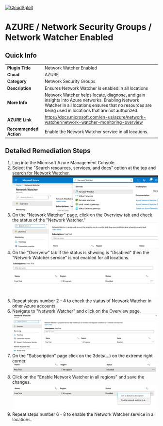 [![CloudSploit](https://cloudsploit.com/img/logo-new-big-text-100.png "CloudSploit")](https://cloudsploit.com)

# AZURE / Network Security Groups / Network Watcher Enabled

## Quick Info

| | |
|-|-|
| **Plugin Title** | Network Watcher Enabled |
| **Cloud** | AZURE |
| **Category** | Network Security Groups |
| **Description** | Ensures Network Watcher is enabled in all locations |
| **More Info** | Network Watcher helps locate, diagnose, and gain insights into Azure networks. Enabling Network Watcher in all locations ensures that no resources are being used in locations that are not authorized. |
| **AZURE Link** | https://docs.microsoft.com/en-us/azure/network-watcher/network-watcher-monitoring-overview |
| **Recommended Action** | Enable the Network Watcher service in all locations. |

## Detailed Remediation Steps
1. Log into the Microsoft Azure Management Console.
2. Select the "Search resources, services, and docs" option at the top and search for Network Watcher. </br> <img src="/resources/azure/networksecuritygroups/network-watcher-enabled/step2.png"/>
3. On the "Network Watcher" page, click on the Overview tab and check the status of the "Network Watcher."</br> <img src="/resources/azure/networksecuritygroups/network-watcher-enabled/step3.png"/>
4. On the "Overveiw" tab if the status is shwoing is "Disabled" then the "Network Watcher service" is not enabled for all locations. </br> <img src="/resources/azure/networksecuritygroups/network-watcher-enabled/step4.png"/>
5. Repeat steps number 2 - 4 to check the status of Network Watcher in other Azure accounts.</br> 
6. Navigate to "Network Watcher" and click on the Overview page. </br> <img src="/resources/azure/networksecuritygroups/network-watcher-enabled/step6.png"/>
7. On the "Subscription" page click on the 3dots(...) on the extreme right corner.</br> <img src="/resources/azure/networksecuritygroups/network-watcher-enabled/step7.png"/>
8. Click on the "Enable Network Watcher in all regions" and save the changes.</br> <img src="/resources/azure/networksecuritygroups/network-watcher-enabled/step8.png"/>
9. Repeat steps number 6 - 8 to enable the Network Watcher service in all locations.</br>

